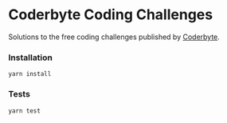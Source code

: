 # Coderbyte Coding Challenges

Solutions to the free coding challenges published by
[Coderbyte](https://coderbyte.com).

### Installation
```
yarn install
```

### Tests
```
yarn test
```
